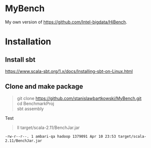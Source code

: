 # MyBench

My own version of https://github.com/Intel-bigdata/HiBench.

# Installation

## Install sbt
https://www.scala-sbt.org/1.x/docs/Installing-sbt-on-Linux.html

## Clone and make package
> git clone https://github.com/stanislawbartkowski/MyBench.git<br>
> cd BenchmarkProj<br>
> sbt assembly<br>

Test<br>
> ll target/scala-2.11/BenchJar.jar<br>
```
-rw-r--r--. 1 ambari-qa hadoop 1379091 Apr 10 23:53 target/scala-2.11/BenchJar.jar
```



